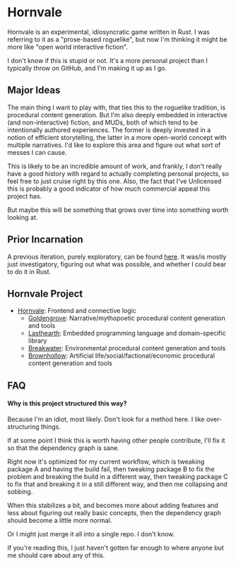 # Hornvale
Hornvale is an experimental, idiosyncratic game written in Rust.  I was referring to it as a "prose-based roguelike", but now I'm thinking it might be more like "open world interactive fiction".  

I don't know if this is stupid or not.  It's a more personal project than I typically throw on GitHub, and I'm making it up as I go.

## Major Ideas
The main thing I want to play with, that ties this to the roguelike tradition, is procedural content generation.  But I'm also deeply embedded in interactive (and non-interactive) fiction, and MUDs, both of which tend to be intentionally authored experiences.  The former is deeply invested in a notion of efficient storytelling, the latter in a more open-world concept with multiple narratives.  I'd like to explore this area and figure out what sort of messes I can cause.

This is likely to be an incredible amount of work, and frankly, I don't really have a good history with regard to actually completing personal projects, so feel free to just cruise right by this one.  Also, the fact that I've Unlicensed this is probably a good indicator of how much commercial appeal this project has.

But maybe this will be something that grows over time into something worth looking at.

## Prior Incarnation
A previous iteration, purely exploratory, can be found [here](https://github.com/ndouglas/hornvale-rust/).  It was/is mostly just investigatory, figuring out what was possible, and whether I could bear to do it in Rust.

## Hornvale Project
- [Hornvale](https://github.com/ndouglas/hornvale/): Frontend and connective logic
  - [Goldengrove](https://github.com/ndouglas/goldengrove/): Narrative/mythopoetic procedural content generation and tools
  - [Lasthearth](https://github.com/ndouglas/lasthearth/): Embedded programming language and domain-specific library
  - [Breakwater](https://github.com/ndouglas/breakwater/): Environmental procedural content generation and tools
  - [Brownhollow](https://github.com/ndouglas/brownhollow/): Artificial life/social/factional/economic procedural content generation and tools

## FAQ

#### Why is this project structured this way?
Because I'm an idiot, most likely.  Don't look for a method here.  I like over-structuring things.  

If at some point I think this is worth having other people contribute, I'll fix it so that the dependency graph is sane.  

Right now it's optimized for my current workflow, which is tweaking package A and having the build fail, then tweaking package B to fix the problem and breaking the build in a different way, then tweaking package C to fix that and breaking it in a still different way, and then me collapsing and sobbing.  

When this stabilizes a bit, and becomes more about adding features and less about figuring out really basic concepts, then the dependency graph should become a little more normal.

Or I might just merge it all into a single repo.  I don't know.

If you're reading this, I just haven't gotten far enough to where anyone but me should care about any of this.